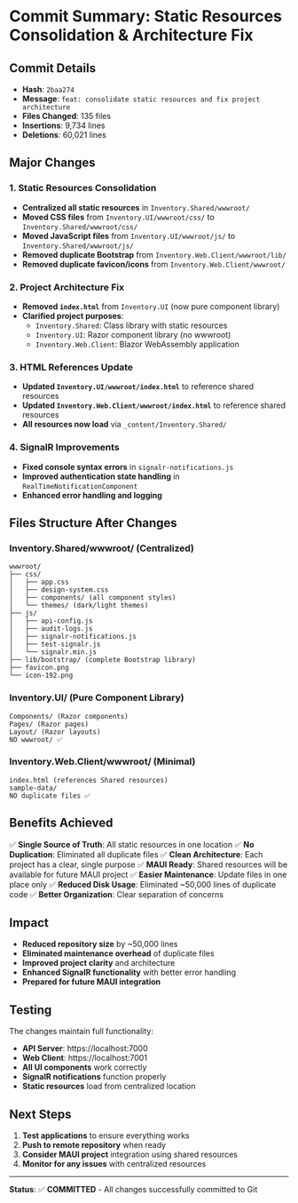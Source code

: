 # Commit Summary: Static Resources Consolidation & Architecture Fix

## Commit Details
- **Hash**: `2baa274`
- **Message**: `feat: consolidate static resources and fix project architecture`
- **Files Changed**: 135 files
- **Insertions**: 9,734 lines
- **Deletions**: 60,021 lines

## Major Changes

### 1. Static Resources Consolidation
- **Centralized all static resources** in `Inventory.Shared/wwwroot/`
- **Moved CSS files** from `Inventory.UI/wwwroot/css/` to `Inventory.Shared/wwwroot/css/`
- **Moved JavaScript files** from `Inventory.UI/wwwroot/js/` to `Inventory.Shared/wwwroot/js/`
- **Removed duplicate Bootstrap** from `Inventory.Web.Client/wwwroot/lib/`
- **Removed duplicate favicon/icons** from `Inventory.Web.Client/wwwroot/`

### 2. Project Architecture Fix
- **Removed `index.html`** from `Inventory.UI` (now pure component library)
- **Clarified project purposes**:
  - `Inventory.Shared`: Class library with static resources
  - `Inventory.UI`: Razor component library (no wwwroot)
  - `Inventory.Web.Client`: Blazor WebAssembly application

### 3. HTML References Update
- **Updated `Inventory.UI/wwwroot/index.html`** to reference shared resources
- **Updated `Inventory.Web.Client/wwwroot/index.html`** to reference shared resources
- **All resources now load** via `_content/Inventory.Shared/`

### 4. SignalR Improvements
- **Fixed console syntax errors** in `signalr-notifications.js`
- **Improved authentication state handling** in `RealTimeNotificationComponent`
- **Enhanced error handling and logging**

## Files Structure After Changes

### Inventory.Shared/wwwroot/ (Centralized)
```
wwwroot/
├── css/
│   ├── app.css
│   ├── design-system.css
│   ├── components/ (all component styles)
│   └── themes/ (dark/light themes)
├── js/
│   ├── api-config.js
│   ├── audit-logs.js
│   ├── signalr-notifications.js
│   ├── test-signalr.js
│   └── signalr.min.js
├── lib/bootstrap/ (complete Bootstrap library)
├── favicon.png
└── icon-192.png
```

### Inventory.UI/ (Pure Component Library)
```
Components/ (Razor components)
Pages/ (Razor pages)
Layout/ (Razor layouts)
NO wwwroot/ ✅
```

### Inventory.Web.Client/wwwroot/ (Minimal)
```
index.html (references Shared resources)
sample-data/
NO duplicate files ✅
```

## Benefits Achieved

✅ **Single Source of Truth**: All static resources in one location
✅ **No Duplication**: Eliminated all duplicate files
✅ **Clean Architecture**: Each project has a clear, single purpose
✅ **MAUI Ready**: Shared resources will be available for future MAUI project
✅ **Easier Maintenance**: Update files in one place only
✅ **Reduced Disk Usage**: Eliminated ~50,000 lines of duplicate code
✅ **Better Organization**: Clear separation of concerns

## Impact

- **Reduced repository size** by ~50,000 lines
- **Eliminated maintenance overhead** of duplicate files
- **Improved project clarity** and architecture
- **Enhanced SignalR functionality** with better error handling
- **Prepared for future MAUI integration**

## Testing

The changes maintain full functionality:
- **API Server**: https://localhost:7000
- **Web Client**: https://localhost:7001
- **All UI components** work correctly
- **SignalR notifications** function properly
- **Static resources** load from centralized location

## Next Steps

1. **Test applications** to ensure everything works
2. **Push to remote repository** when ready
3. **Consider MAUI project** integration using shared resources
4. **Monitor for any issues** with centralized resources

---

**Status**: ✅ **COMMITTED** - All changes successfully committed to Git
